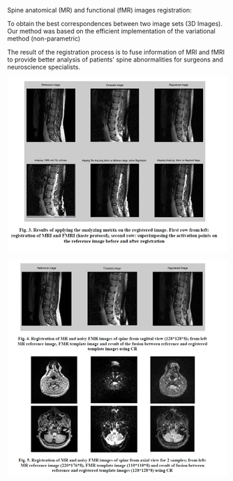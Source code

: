 
Spine anatomical (MR) and functional (fMR) images registration:

To obtain the best correspondences between two image sets (3D Images). Our method was based on the efficient implementation of the variational method (non-parametric)

The result of the registration process is to fuse information of MRI and fMRI to provide better analysis of patients' spine abnormalities for surgeons and neuroscience 
specialists.



![Crop_input01](https://github.com/SaharSaba/Registration/blob/master/Images/2.jpg)





![Crop_input01](https://github.com/SaharSaba/Registration/blob/master/Images/1.jpg)



